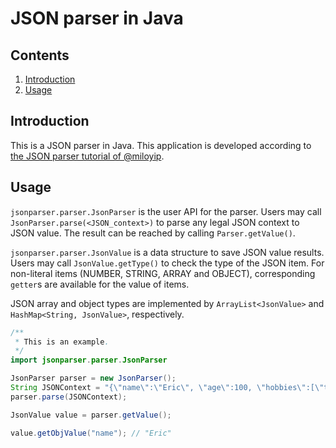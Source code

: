 # JSON parser in Java

## Contents

1. [Introduction](#introduction)
2. [Usage](#usage)

## Introduction

This is a JSON parser in Java. This application is developed according to [the JSON parser tutorial of @miloyip](https://github.com/miloyip/json-tutorial).

## Usage

`jsonparser.parser.JsonParser` is the user API for the parser. Users may call `JsonParser.parse(<JSON_context>)` to parse any legal JSON context to JSON value. The result can be reached by calling `Parser.getValue()`. 

`jsonparser.parser.JsonValue` is a data structure to save JSON value results. Users may call `JsonValue.getType()` to check the type of the JSON item. For non-literal items (NUMBER, STRING, ARRAY and OBJECT), corresponding `getter`s are available for the value of items.

JSON array and object types are implemented by `ArrayList<JsonValue>` and `HashMap<String, JsonValue>`, respectively.

```java
/**
 * This is an example.
 */
import jsonparser.parser.JsonParser

JsonParser parser = new JsonParser();
String JSONContext = "{\"name\":\"Eric\", \"age\":100, \"hobbies\":[\"table tennis\", \"reading\"], \"siblings\":null}";
parser.parse(JSONContext);

JsonValue value = parser.getValue();

value.getObjValue("name"); // "Eric"
```